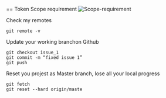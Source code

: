 == Token Scope requirement
![Scope-requirement](https://.png)

Check my remotes
```
git remote -v
```

Update your working branchon Github
```
git checkout issue_1
git commit -m “fixed issue 1”
git push
```

Reset you projest as Master branch, lose all your local progress
```
git fetch
git reset --hard origin/maste
```
